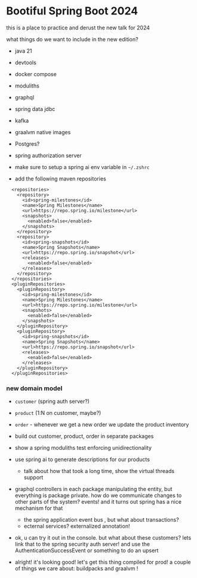 # Bootiful Spring Boot 2024

this is a place to practice and derust the new talk for 2024




what things do we want to include in the new edition? 

- java 21
- devtools
- docker compose
- moduliths 
- graphql 
- spring data jdbc 
- kafka 
- graalvm native images
- Postgres?
- spring authorization server



- make sure to setup a spring ai env variable in `~/.zshrc`
- add the following maven repositories 
```
  <repositories>
    <repository>
      <id>spring-milestones</id>
      <name>Spring Milestones</name>
      <url>https://repo.spring.io/milestone</url>
      <snapshots>
        <enabled>false</enabled>
      </snapshots>
    </repository>
    <repository>
      <id>spring-snapshots</id>
      <name>Spring Snapshots</name>
      <url>https://repo.spring.io/snapshot</url>
      <releases>
        <enabled>false</enabled>
      </releases>
    </repository>
  </repositories>
  <pluginRepositories>
    <pluginRepository>
      <id>spring-milestones</id>
      <name>Spring Milestones</name>
      <url>https://repo.spring.io/milestone</url>
      <snapshots>
        <enabled>false</enabled>
      </snapshots>
    </pluginRepository>
    <pluginRepository>
      <id>spring-snapshots</id>
      <name>Spring Snapshots</name>
      <url>https://repo.spring.io/snapshot</url>
      <releases>
        <enabled>false</enabled>
      </releases>
    </pluginRepository>
  </pluginRepositories>
```

### new domain model 


- `customer` (spring auth server?)
- `product` (1:N on customer, maybe?)
- `order` - whenever we get a new order we update the product inventory

- build out customer, product, order in separate packages 
- show a spring moduliths test enforcing unidirectionality 
- use spring ai to generate descriptions for our products
	- talk about how that took a long time, show the virtual threads support
- graphql controllers in each package manipulating the entity, but everything is package private. how do we communicate changes to other parts of the system? events! and it turns out spring has a nice mechanism for that
	- the spring application event bus , but what about transactions? 
	- ecternal services? externalized annotation!
- ok, u can try it out in the console. but what about these customers? lets link that to the spring security auth server! and use the AuthenticationSuccessEvent or something to do an upsert 
- alright! it's looking good! let's get this thing compiled for prod! a couple of things we care about: buildpacks and graalvm !


